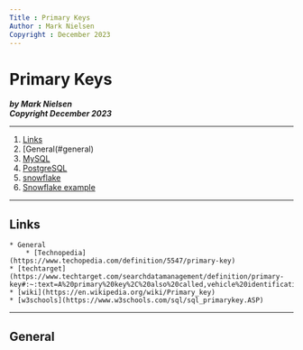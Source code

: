 ```yaml
---
Title : Primary Keys
Author : Mark Nielsen
Copyright : December 2023
---
```


Primary Keys
===============

_**by Mark Nielsen  
Copyright December 2023**_

* * *

1. [Links](#links)
2. [General(#general)
2. [MySQL](#mysql)
3. [PostgreSQL](#pg)
4. [snowflake](#sf)
5. [Snowflake example](#sf)
* * *

<a name=links></a>Links
-----
    * General
        * [Technopedia](https://www.techopedia.com/definition/5547/primary-key)
	* [techtarget](https://www.techtarget.com/searchdatamanagement/definition/primary-key#:~:text=A%20primary%20key%2C%20also%20called,vehicle%20identification%20number%20(VIN).)
	* [wiki](https://en.wikipedia.org/wiki/Primary_key)
	* [w3schools](https://www.w3schools.com/sql/sql_primarykey.ASP)



* * *

<a name=generarl></a>General
-----

